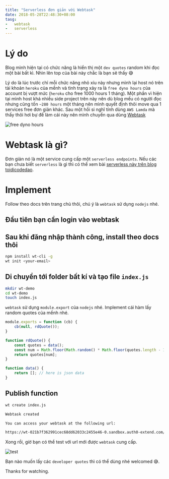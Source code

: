 ```yaml
---
title: "Serverless đơn giản với Webtask"
date: 2018-05-28T22:48:30+08:00
tasg:
-   webtask
-   serverless
---
```


# Lý do

Blog mình hiện tại có chức năng là hiển thị một `dev quotes` random khi đọc một bài bất kì. Nhìn lên top của bài này chắc là bạn sẽ thấy 😅

Lý do là lúc trước chỉ mỗi chức năng nhỏ xíu này nhưng mình lại host nó trên tài khoản `heroku` của mềnh và tình trạng xảy ra là `free dyno hours` của account bị vượt mức (`heroku` cho free 1000 hours 1 tháng). Một phần vì hiện tại mình host khá nhiều side project trên này nên dù blog mếu có người đọc nhưng cũng tốn `~280 hours` một tháng nên mình quyết định thôi move qua 1 services free đơn giản khác. 
Sau một hồi si nghĩ tính dùng `AWS Lamda` mà thấy thôi hơi bự để làm cái này nên mình chuyển qua dùng [Webtask](https://webtask.io)

![free dyno hours](https://i.imgur.com/epLoDam.png)

# Webtask là gì?

Đơn giản nó là một service cung cấp một `serverless endpoints`. Nếu các bạn chưa biết `serverless` là gì thì có thể xem bài [serverless này trên blog toidicodedao](https://toidicodedao.com/tag/serverless-architecture/).

# Implement

Follow theo docs trên trang chủ thôi, chú ý là `webtask` sử dụng `nodejs` nhé.

## Đầu tiên bạn cần login vào webtask 

## Sau khi đăng nhập thành công, install theo docs thôi

``` bash
npm install wt-cli -g
wt init <your-email>
``` 

## Di chuyển tới folder bất kí và tạo file `index.js`

```bash
mkdir wt-demo
cd wt-demo
touch index.js
```

`webtask` sử dụng `module.export` của `nodejs` nhé. Implement cái hàm lấy random quotes của mềnh nhé.

```js
module.exports = function (cb) {
    cb(null, rdQuote());
}

function rdQuote() {
    const quotes = data();
    const num = Math.floor(Math.random() * Math.floor(quotes.length - 1));
    return quotes[num];
}

function data() {
    return []; // here is json data
}
```

## Publish function

```bash
wt create index.js

Webtask created

You can access your webtask at the following url:

https://wt-021b7f362991cec68dd62033c2455e46-0.sandbox.auth0-extend.com/index
```

Xong rồi, giờ bạn có thể test với url mới được `webtask` cung cấp.

![test](https://i.imgur.com/pRVdMPS.png)

Bạn nào muốn lấy các `developer quotes` thì có thể dùng nhé welcomed 😅.

Thanks for watching.




